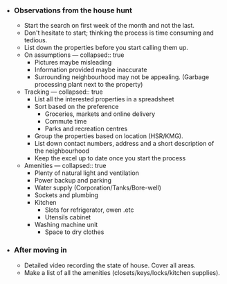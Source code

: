 - ### Observations from the house hunt
	- Start the search on first week of the month and not the last.
	- Don't hesitate to start; thinking the process is time consuming and tedious.
	- List down the properties before you start calling them up.
	- On assumptions —
	  collapsed:: true
		- Pictures maybe misleading
		- Information provided maybe inaccurate
		- Surrounding neighbourhood may not be appealing. (Garbage processing plant next to the property)
	- Tracking —
	  collapsed:: true
		- List all the interested properties in a spreadsheet
		- Sort based on the preference
			- Groceries, markets and online delivery
			- Commute time
			- Parks and recreation centres
		- Group the properties based on location (HSR/KMG).
		- List down contact numbers, address and a short description of the neighbourhood
		- Keep the excel up to date once you start the process
	- Amenities —
	  collapsed:: true
		- Plenty of natural light and ventilation
		- Power backup and parking
		- Water supply (Corporation/Tanks/Bore-well)
		- Sockets and plumbing
		- Kitchen
			- Slots for refrigerator, owen .etc
			- Utensils cabinet
		- Washing machine unit
			- Space to dry clothes
- ### After moving in
	- Detailed video recording the state of house. Cover all areas.
	- Make a list of all the amenities (closets/keys/locks/kitchen supplies).